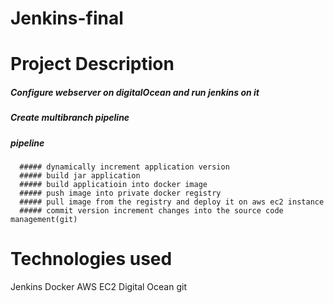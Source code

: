 # Jenkins-final
# Project Description

  ##### Configure webserver on digitalOcean and run jenkins on it
  ##### Create multibranch pipeline
  ##### pipeline 
      ##### dynamically increment application version
      ##### build jar application
      ##### build applicatioin into docker image 
      ##### push image into private docker registry
      ##### pull image from the registry and deploy it on aws ec2 instance
      ##### commit version increment changes into the source code management(git)
  
  

# Technologies used
  Jenkins
  Docker
  AWS EC2
  Digital Ocean
  git

